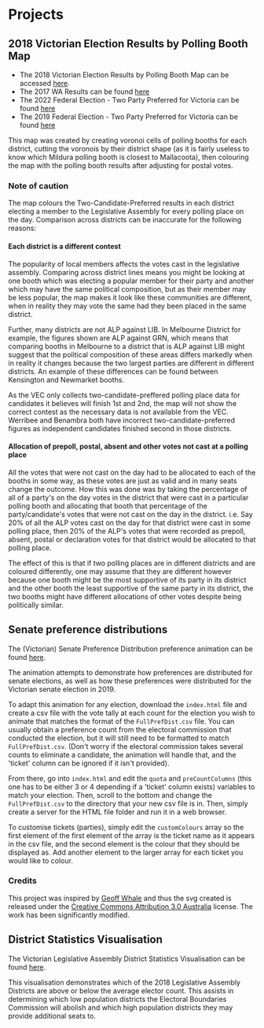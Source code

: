 # Projects

## 2018 Victorian Election Results by Polling Booth Map

  * The 2018 Victorian Election Results by Polling Booth Map can be accessed [here](https://datamapsvotes.github.io/Victorian%20State%20Election%20Polling%20Place%20Map%202018/index.html).
  * The 2017 WA Results can be found [here](https://datamapsvotes.github.io//WA%20State%20Election%20Map/index.html)
  * The 2022 Federal Election - Two Party Preferred for Victoria can be found [here](https://datamapsvotes.github.io/2022%20Federal%20Election%20-%20Polling%20Booth%20Results/Two%20Party%20Preferred%20Victoria%20-%202022%20Federal%20Election.html)
  * The 2019 Federal Election - Two Party Preferred for Victoria can be found [here](https://datamapsvotes.github.io/2019%20Federal%20Election%20-%20Polling%20Booth%20Results/Two%20Party%20Preferred%20Victoria%20-%202019%20Federal%20Election.html)

This map was created by creating voronoi cells of polling booths for each district, cutting the voronois by their district shape (as it is fairly useless to know which Mildura polling booth is closest to Mallacoota), then colouring the map with the polling booth results after adjusting for postal votes.

### Note of caution

The map colours the Two-Candidate-Preferred results in each district electing a member to the Legislative Assembly for every polling place on the day. Comparison across districts can be inaccurate for the following reasons:

#### Each district is a different contest

The popularity of local members affects the votes cast in the legislative assembly. Comparing across district lines means you might be looking at one booth which was electing a popular member for their party and another which may have the same political composition, but as their member may be less popular, the map makes it look like these communities are different, when in reality they may vote the same had they been placed in the same district.

Further, many districts are not ALP against LIB. In Melbourne District for example, the figures shown are ALP against GRN, which means that comparing booths in Melbourne to a district that is ALP against LIB might suggest that the political composition of these areas differs markedly when in reality it changes because the two largest parties are different in different districts. An example of these differences can be found between Kensington and Newmarket booths.

As the VEC only collects two-candidate-preffered polling place data for candidates it believes will finish 1st and 2nd, the map will not show the correct contest as the necessary data is not available from the VEC. Werribee and Benambra both have incorrect two-candidate-preferred figures as independent candidates finished second in those districts.

#### Allocation of prepoll, postal, absent and other votes not cast at a polling place

All the votes that were not cast on the day had to be allocated to each of the booths in some way, as these votes are just as valid and in many seats change the outcome. How this was done was by taking the percentage of all of a party's on the day votes in the district that were cast in a particular polling booth and allocating that booth that percentage of the party/candidate's votes that were not cast on the day in the district. i.e. Say 20% of all the ALP votes cast on the day for that district were cast in some polling place, then 20% of the ALP's votes that were recorded as prepoll, absent, postal or declaration votes for that district would be allocated to that polling place.

The effect of this is that if two polling places are in different districts and are coloured differently, one may assume that they are different however because one booth might be the most supportive of its party in its district and the other booth the least supportive of the same party in its district, the two booths might have different allocations of other votes despite being politically similar.

## Senate preference distributions

The (Victorian) Senate Preference Distribution preference animation can be found [here](https://datamapsvotes.github.io/Preference%20Distribution%20Animation/index.html).

The animation attempts to demonstrate how preferences are distributed for senate elections, as well as how these preferences were distributed for the Victorian senate election in 2019.

To adapt this animation for any election, download the `index.html` file and create a csv file with the vote tally at each count for the election you wish to animate that matches the format of the `FullPrefDist.csv` file. You can usually obtain a preference count from the electoral commission that conducted the election, but it will still need to be formatted to match `FullPrefDist.csv`. (Don't worry if the electoral commission takes several counts to eliminate a candidate, the animation will handle that, and the 'ticket' column can be ignored if it isn't provided).

From there, go into `index.html` and edit the `quota` and `preCountColumns` (this one has to be either 3 or 4 depending if a 'ticket' column exists) variables to match your election. Then, scroll to the bottom and change the `FullPrefDist.csv` to the directory that your new csv file is in. Then, simply create a server for the HTML file folder and run it in a web browser.

To customise tickets (parties), simply edit the `customColours` array so the first element of the first element of the array is the ticket name as it appears in the csv file, and the second element is the colour that they should be displayed as. Add another element to the larger array for each ticket you would like to colour.

### Credits
This project was inspired by [Geoff Whale](http://www.grwpub.info/senate/index.html) and thus the svg created is released under the [Creative Commons Attribution 3.0 Australia](https://creativecommons.org/licenses/by/3.0/au/) license. The work has been significantly modified.

## District Statistics Visualisation

The Victorian Legislative Assembly District Statistics Visualisation can be found [here](https://datamapsvotes.github.io/District%20Statistics%20Visualisation/index.html#10/-37.8374/144.9962).

This visualisation demonstrates which of the 2018 Legislative Assembly Districts are above or below the average elector count. This assists in determining which low population districts the Electoral Boundaries Commission will abolish and which high population districts they may provide additional seats to.
